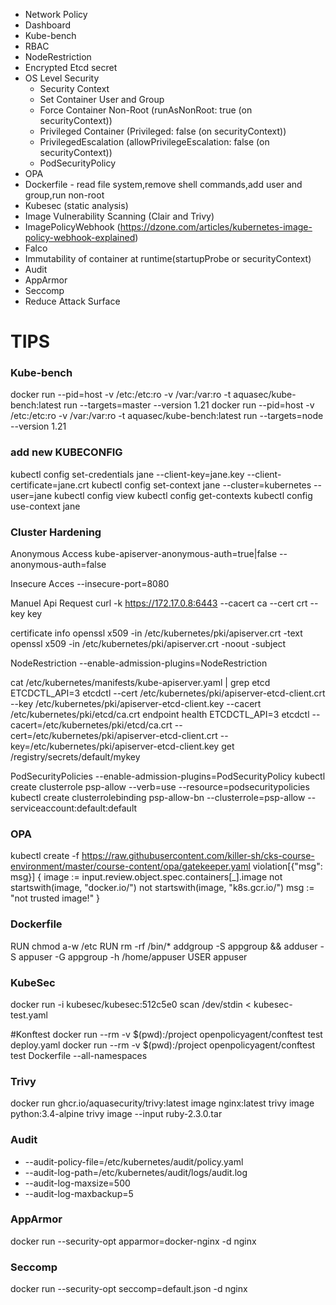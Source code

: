 - Network Policy
- Dashboard
- Kube-bench 
- RBAC
- NodeRestriction
- Encrypted Etcd secret
- OS Level Security
   - Security Context 
   - Set Container User and Group
   - Force Container Non-Root  (runAsNonRoot: true (on securityContext))
   - Privileged Container (Privileged: false (on securityContext))
   - PrivilegedEscalation (allowPrivilegeEscalation: false (on securityContext))
   - PodSecurityPolicy
- OPA
- Dockerfile - read file system,remove shell commands,add user and group,run non-root
- Kubesec (static analysis)
- Image Vulnerability Scanning (Clair and Trivy)
- ImagePolicyWebhook (https://dzone.com/articles/kubernetes-image-policy-webhook-explained)
- Falco
- Immutability of container at runtime(startupProbe or securityContext)
- Audit
- AppArmor
- Seccomp
- Reduce Attack Surface

# TIPS

### Kube-bench
docker run --pid=host -v /etc:/etc:ro -v /var:/var:ro -t aquasec/kube-bench:latest run --targets=master --version 1.21
docker run --pid=host -v /etc:/etc:ro -v /var:/var:ro -t aquasec/kube-bench:latest run --targets=node --version 1.21

### add new KUBECONFIG
kubectl config set-credentials jane --client-key=jane.key --client-certificate=jane.crt
kubectl config set-context jane --cluster=kubernetes --user=jane
kubectl config view
kubectl config get-contexts
kubectl config use-context jane

### Cluster Hardening
Anonymous Access
kube-apiserver-anonymous-auth=true|false
--anonymous-auth=false

Insecure Acces
--insecure-port=8080

Manuel Api Request
curl -k https://172.17.0.8:6443 --cacert ca --cert crt --key key

certificate info
openssl x509 -in /etc/kubernetes/pki/apiserver.crt -text
openssl x509 -in /etc/kubernetes/pki/apiserver.crt -noout -subject

NodeRestriction
--enable-admission-plugins=NodeRestriction


cat /etc/kubernetes/manifests/kube-apiserver.yaml | grep etcd
ETCDCTL_API=3 etcdctl --cert /etc/kubernetes/pki/apiserver-etcd-client.crt --key /etc/kubernetes/pki/apiserver-etcd-client.key --cacert /etc/kubernetes/pki/etcd/ca.crt endpoint health
ETCDCTL_API=3 etcdctl --cacert=/etc/kubernetes/pki/etcd/ca.crt --cert=/etc/kubernetes/pki/apiserver-etcd-client.crt --key=/etc/kubernetes/pki/apiserver-etcd-client.key get /registry/secrets/default/mykey

PodSecurityPolicies
--enable-admission-plugins=PodSecurityPolicy
kubectl create clusterrole psp-allow --verb=use --resource=podsecuritypolicies
kubectl create clusterrolebinding psp-allow-bn --clusterrole=psp-allow --serviceaccount:default:default

### OPA 
kubectl create -f https://raw.githubusercontent.com/killer-sh/cks-course-environment/master/course-content/opa/gatekeeper.yaml
violation[{"msg": msg}] {
  image := input.review.object.spec.containers[_].image
  not startswith(image, "docker.io/")
  not startswith(image, "k8s.gcr.io/")
  msg := "not trusted image!"
}

### Dockerfile
RUN chmod a-w /etc
RUN rm -rf /bin/*
addgroup -S appgroup && adduser -S appuser -G appgroup -h /home/appuser
USER appuser

### KubeSec 
docker run -i kubesec/kubesec:512c5e0 scan /dev/stdin < kubesec-test.yaml

#Konftest
docker run --rm -v $(pwd):/project openpolicyagent/conftest test deploy.yaml
docker run --rm -v $(pwd):/project openpolicyagent/conftest test Dockerfile --all-namespaces

### Trivy
docker run ghcr.io/aquasecurity/trivy:latest image nginx:latest
trivy image python:3.4-alpine
trivy image --input ruby-2.3.0.tar

### Audit 
- --audit-policy-file=/etc/kubernetes/audit/policy.yaml
- --audit-log-path=/etc/kubernetes/audit/logs/audit.log
- --audit-log-maxsize=500
- --audit-log-maxbackup=5

### AppArmor
docker run --security-opt apparmor=docker-nginx -d nginx

### Seccomp
docker run --security-opt seccomp=default.json -d nginx
